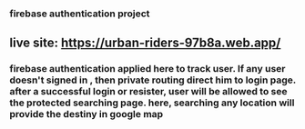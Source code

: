 ### firebase authentication project
## live site: https://urban-riders-97b8a.web.app/
### firebase authentication applied here to track user. If any user doesn't signed in , then private routing direct him to login page. after a successful login or resister, user will be allowed to see the protected searching page. here, searching any location will provide the destiny in google map
